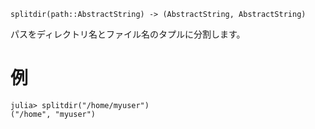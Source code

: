 ```
splitdir(path::AbstractString) -> (AbstractString, AbstractString)
```

パスをディレクトリ名とファイル名のタプルに分割します。

# 例

```jldoctest
julia> splitdir("/home/myuser")
("/home", "myuser")
```
